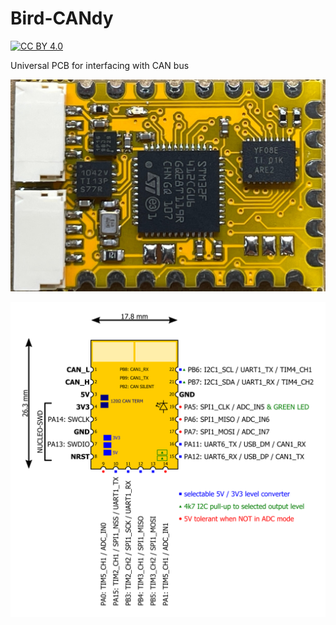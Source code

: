 # Bird-CANdy
[![CC BY 4.0][cc-by-shield]][cc-by-sa]

Universal PCB for interfacing with CAN bus

![Board top photo](board.jpg)

![Pinout guide](pinout.png)

[cc-by-sa]: https://creativecommons.org/licenses/by-sa/4.0/
[cc-by-shield]: https://img.shields.io/badge/License-CC%20BY%20%20SA%204.0-lightgrey.svg